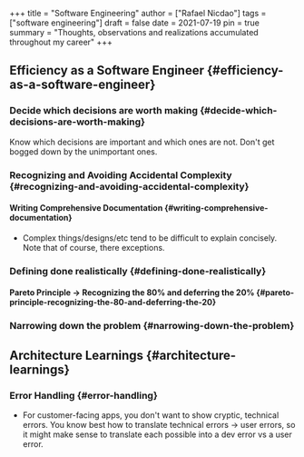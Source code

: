 +++
title = "Software Engineering"
author = ["Rafael Nicdao"]
tags = ["software engineering"]
draft = false
date = 2021-07-19
pin = true
summary = "Thoughts, observations and realizations accumulated throughout my career"
+++

## Efficiency as a Software Engineer {#efficiency-as-a-software-engineer}


### Decide which decisions are worth making {#decide-which-decisions-are-worth-making}

Know which decisions are important and which ones are not. Don't get bogged down by the unimportant ones.


### Recognizing and Avoiding Accidental Complexity {#recognizing-and-avoiding-accidental-complexity}


#### Writing Comprehensive Documentation {#writing-comprehensive-documentation}

-   Complex things/designs/etc tend to be difficult to explain concisely. Note that of course, there exceptions.


### Defining done realistically {#defining-done-realistically}


#### Pareto Principle -&gt; Recognizing the 80% and deferring the 20% {#pareto-principle-recognizing-the-80-and-deferring-the-20}


### Narrowing down the problem {#narrowing-down-the-problem}


## Architecture Learnings {#architecture-learnings}


### Error Handling {#error-handling}

-   For customer-facing apps, you don't want to show cryptic, technical errors. You know best how to translate technical errors -&gt; user errors, so it might make sense to translate each possible into a dev error vs a user error.
